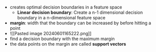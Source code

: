 - creates optimal decision boundaries in a feature space
	- **Linear decision boundary**: Create a n-1 dimensional decision boundary in a n-dimensional feature space
- **margin**: width that the boundary can be increased by before hitting a point
- ![[Pasted image 20240601165222.png]]
- find a decision boundary with the maximum margin
- the data points on the margin are called **support vectors**